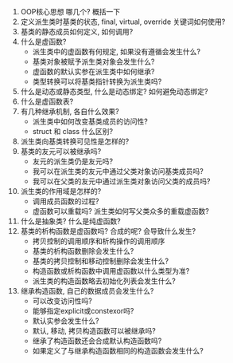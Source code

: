 1. OOP核心思想 哪几个? 概括一下 
8. 定义派生类时基类的状态, final, virtual, override 关键词如何使用?
8. 基类的静态成员如何定义, 如何调用?
8. 什么是虚函数? 
	- 派生类中的虚函数有何规定, 如果没有遵循会发生什么?
	- 基类对象被赋予派生类对象会发生什么?
	- 虚函数的默认实参在派生类中如何继承?
	- 类型转换可以将基类指针转换为派生类吗?
8. 什么是动态或静态类型, 什么是动态绑定? 如何避免动态绑定?
8. 什么是虚函数表?
8. 有几种继承机制, 各自什么效果? 
	- 派生类中如何改变基类成员的访问性?
	- struct 和 class 什么区别?
8. 派生类向基类转换可见性是怎样的?
8. 基类的友元可以被继承吗? 
	- 友元的派生类仍是友元吗? 
	- 我可以在派生类的友元中通过父类对象访问基类成员吗?
	- 我可以在父类的友元中通过派生类对象访问父类的成员吗?
8. 派生类的作用域是怎样的?
	- 调用成员函数的过程? 
	- 虚函数可以重载吗? 派生类如何写父类众多的重载虚函数?
8. 什么是抽象类? 什么是纯虚函数?
8. 基类的析构函数是虚函数吗? 合成的呢? 会导致什么发生? 
	- 拷贝控制的调用顺序和析构操作的调用顺序
	- 基类的析构函数删除会发生什么?
	- 基类的拷贝控制和移动控制删除会发生什么?
	- 构造函数或析构函数中调用虚函数以什么类型为准?
	- 派生类的构造函数略去初始化列表会发生什么?
8. 继承构造函数, 自己的数据成员会发生什么?
	- 可以改变访问性吗?
	- 能够指定explicit或constexor吗? 
	- 默认实参会发生什么?
	- 默认, 移动, 拷贝构造函数可以被继承吗?
	- 继承了构造函数还会合成默认构造函数吗?
	- 如果定义了与继承构造函数相同的构造函数会发生什么?

